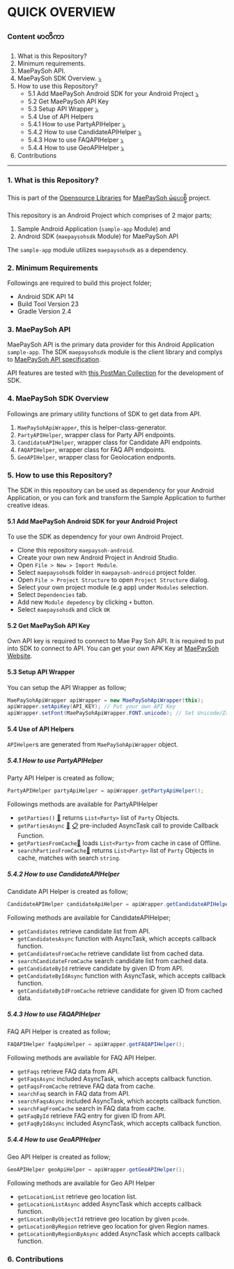 # QUICK OVERVIEW #

### Content မာတိကာ ###

1. What is this Repository? 
2. Minimum requirements. 
3. MaePaySoh API. 
4. MaePaySoh SDK Overview. [:arrow_heading_down:](#1)
5. How to use this Repository? 
    - 5.1 Add MaePaySoh Android SDK for your Android Project [:arrow_heading_down:](#51)
    - 5.2 Get MaePaySoh API Key
    - 5.3 Setup API Wrapper [:arrow_heading_down:](#53)
    - 5.4 Use of API Helpers
    - 5.4.1 How to use PartyAPIHelper [:arrow_heading_down:](#541)
    - 5.4.2 How to use CandidateAPIHelper [:arrow_heading_down:](#542)
    - 5.4.3 How to use FAQAPIHelper [:arrow_heading_down:](#543)
    - 5.4.4 How to use GeoAPIHelper [:arrow_heading_down:](#544)
6. Contributions

---

### <a id="1"></a> 1. What is this Repository? ###

This is part of the [Opensource Libraries](http://myanmarapi.github.io/) for [MaePaySoh မဲပေးစို့](http://maepaysoh.org) project.

This repository is an Android Project which comprises of 2 major parts;

 1. Sample Android Application (`sample-app` Module) and
 2. Android SDK (`maepaysohsdk` Module) for MaePaySoh API

The `sample-app` module utilizes `maepaysohsdk` as a dependency.

### <a id="2"></a> 2. Minimum Requirements ###

Followings are required to build this project folder;

* Android SDK API 14
* Build Tool Version 23
* Gradle Version 2.4

### <a id="3"></a> 3. MaePaySoh API ###

MaePaySoh API is the primary data provider for this Android Application `sample-app`.
The SDK `maepaysohsdk` module is the client library and complys to [MaePaySoh API specification](http://myanmarapi.github.io/endpoints.html).

API features are tested with [this PostMan Collection](https://github.com/MyanmarAPI/maepaysoh-android/blob/master/MaePaySohAPI-20150821.json.postman_collection) for the development of SDK.

### <a id="4"></a> 4. MaePaySoh SDK Overview ###

Followings are primary utility functions of SDK to get data from API.

1. `MaePaySohApiWrapper`, this is helper-class-generator.
2. `PartyAPIHelper`, wrapper class for Party API endpoints.
3. `CandidateAPIHelper`, wrapper class for Candidate API endpoints.
4. `FAQAPIHelper`, wrapper class for FAQ API endpoints. 
5. `GeoAPIHelper`, wrapper class for Geolocation endponts.

### <a id="5"></a> 5. How to use this Repository? ###

The SDK in this repository can be used as dependency for your Android Application, or you can fork and transform the Sample Application to further creative ideas.

#### <a id="51"></a> 5.1 Add MaePaySoh Android SDK for your Android Project ####

To use the SDK as dependency for your own Android Project.

* Clone this repository `maepaysoh-android`.
* Create your own new Android Project in Android Studio.
* Open `File > New > Import Module`.
* Select `maepaysohsdk` folder in `maepaysoh-android` project folder.
* Open `File > Project Structure` to open `Project Structure` dialog.
* Select your own project module (e.g app) under `Modules` selection.
* Select `Dependencies` tab.
* Add new `Module depedency` by clicking `+` button.
* Select `maepaysohsdk` and click `OK`

#### <a id="52"></a> 5.2 Get MaePaySoh API Key ####

Own API key is required to connect to Mae Pay Soh API. It is required to put into SDK to connect to API. You can get your own APK Key at [MaePaySoh Website](http://maepaysoh.org/dashboard/applications/create).

#### <a id="53"></a> 5.3 Setup API Wrapper ####

You can setup the API Wrapper as follow;
```java
MaePaySohApiWrapper apiWrapper = new MaePaySohApiWrapper(this);
apiWrapper.setApiKey(API_KEY); // Put your own API Key
apiWrapper.setFont(MaePaySohApiWrapper.FONT.unicode); // Set Unicode/Zawgyi
```

#### <a id="54"></a> 5.4 Use of API Helpers ####

`APIHelper`s are generated from `MaePaySohApiWrapper` object.

##### <a id="541"></a> 5.4.1 How to use PartyAPIHelper #####

Party API Helper is created as follow;

```java
PartyAPIHelper partyApiHelper = apiWrapper.getPartyApiHelper();
```

Followings methods are available for PartyAPIHelper

* `getParties()` [:page_facing_up:](https://github.com/MyanmarAPI/maepaysoh-android/blob/master/maepaysohsdk/src/main/java/org/maepaysoh/maepaysohsdk/PartyAPIHelper.java#L55) returns `List<Party>` list of `Party` Objects.
* `getPartiesAsync` [:page_facing_up:](https://github.com/MyanmarAPI/maepaysoh-android/blob/master/maepaysohsdk/src/main/java/org/maepaysoh/maepaysohsdk/PartyAPIHelper.java#L38) [:clipboard:](https://github.com/MyanmarAPI/maepaysoh-android/blob/master/sample_app/src/main/java/org/maepaysoh/maepaysoh/ui/PartyListActivity.java#L130) pre-included AsyncTask call to provide Callback Function.
* `getPartiesFromCache`[:page_facing_up:](https://github.com/MyanmarAPI/maepaysoh-android/blob/master/maepaysohsdk/src/main/java/org/maepaysoh/maepaysohsdk/PartyAPIHelper.java#L86) loads `List<Party>` from cache in case of Offline.
* `searchPartiesFromCache`[:page_facing_up:](https://github.com/MyanmarAPI/maepaysoh-android/blob/master/maepaysohsdk/src/main/java/org/maepaysoh/maepaysohsdk/PartyAPIHelper.java#L96) returns `List<Party>` list of `Party` Objects in cache, matches with search `string`.

##### <a id="542"></a> 5.4.2 How to use CandidateAPIHelper  #####

Candidate API Helper is created as follow;

```java
CandidateAPIHelper candidateApiHelper = apiWrapper.getCandidateAPIHelper();
```

Following methods are available for CandidateAPIHelper;

* `getCandidates` retrieve candidate list from API.
* `getCandidatesAsync` function with AsyncTask, which accepts callback function.
* `getCandidatesFromCache` retrieve candidate list from cached data.
* `searchCandidateFromCache` search candidate list from cached data.
* `getCandidateById` retrieve candidate by given ID from API.
* `getCandidateByIdAsync` function with AsyncTask, which accepts callback function.
* `getCandidateByIdFromCache` retrieve candidate for given ID from cached data.

##### <a id="543"></a> 5.4.3 How to use FAQAPIHelper  #####

FAQ API Helper is created as follow;

```java
FAQAPIHelper faqApiHelper = apiWrapper.getFAQAPIHelper();
```

Following methods are available for FAQ API Helper.

* `getFaqs` retrieve FAQ data from API.
* `getFaqsAsync` included AsyncTask, which accepts callback function.
* `getFaqsFromCache` retrieve FAQ data from cache.
* `searchFaq` search in FAQ data from API.
* `searchFaqsAsync`  included AsyncTask, which accepts callback function.
* `searchFaqFromCache` search in FAQ data from cache.
* `getFaqById` retrieve FAQ entry for given ID from API.
* `getFaqByIdAsync` included AsyncTask, which accepts callback function.

##### <a id="544"></a> 5.4.4 How to use GeoAPIHelper  #####

Geo API Helper is created as follow;

```java
GeoAPIHelper geoApiHelper = apiWrapper.getGeoAPIHelper();
```

Following methods are available for Geo API Helper

* `getLocationList` retrieve geo location list.
* `getLocationListAsync` added AsyncTask which accepts callback function.
* `getLocationByObjectId` retrieve geo location by given `pcode`.
* `getLocationByRegion` retrieve geo location for given Region names.
* `getLocationByRegionByAsync` added AsyncTask which accepts callback function.

### <a id="6"></a> 6. Contributions ###
